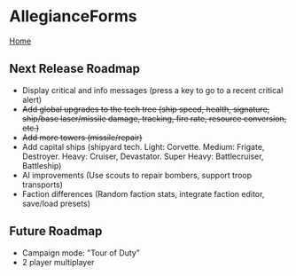 AllegianceForms
======
[Home](/README.md)

Next Release Roadmap
------
- Display critical and info messages (press a key to go to a recent critical alert)
- ~~Add global upgrades to the tech tree (ship speed, health, signature, ship/base laser/missile damage, tracking, fire rate, resource conversion, etc.)~~
- ~~Add more towers (missile/repair)~~
- Add capital ships (shipyard tech. Light: Corvette. Medium: Frigate, Destroyer. Heavy: Cruiser, Devastator. Super Heavy: Battlecruiser, Battleship)
- AI improvements (Use scouts to repair bombers, support troop transports)
- Faction differences (Random faction stats, integrate faction editor, save/load presets)

Future Roadmap
------
- Campaign mode: "Tour of Duty"
- 2 player multiplayer